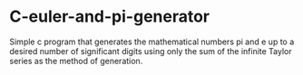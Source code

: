 # C-euler-and-pi-generator
Simple c program that generates the mathematical numbers pi and e up to a desired number of significant digits using only the sum of the infinite Taylor series as the method of generation.
